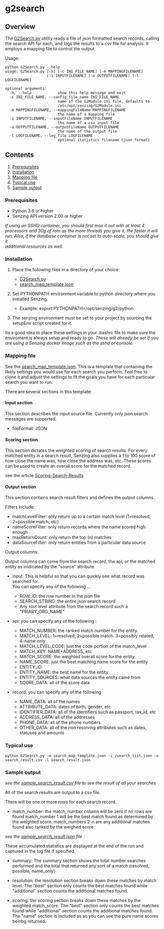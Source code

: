 # g2search

## Overview

The [G2Search.py](G2Search.py) utility reads a file of json formatted search records, calling the search API for each, and logs
the results to a csv file for analysis.  It employs a mapping file to control the output.

Usage:

```console
python G2Search.py --help                                                                          
usage: G2Search.py [-h] [-c INI_FILE_NAME] [-m MAPPINGFILENAME]
                   [-i INPUTFILENAME] [-o OUTPUTFILENAME] [-l LOGFILENAME] 

optional arguments:
  -h, --help            show this help message and exit
  -c INI_FILE_NAME, --config_file_name INI_FILE_NAME
                        name of the G2Module.ini file, defaults to
                        /etc/opt/senzing/G2Module.ini
  -m MAPPINGFILENAME, --mappingFileName MAPPINGFILENAME
                        the name of a mapping file
  -i INPUTFILENAME, --inputFileName INPUTFILENAME
                        the name of a csv input file
  -o OUTPUTFILENAME, --outputFileName OUTPUTFILENAME
                        the name of the output file
  -l LOGFILENAME, --log_file LOGFILENAME
                        optional statistics filename (json format)               
```

## Contents

1. [Prerequisites](#Prerequisites)
2. [Installation](#Installation)
3. [Mapping file](#Mapping-file)
4. [Typical use](#Typical-use)
5. [Sample output](#Sample-output)

### Prerequisites
- Python 3.6 or higher
- Senzing API version 2.00 or higher

*If using an SSHD container, you should first max it out with at least 4 processors and 30g of ram as the more threads 
you give it, the faster it will run.  Also, if the database container is not set to auto-scale, you should give it  
additional resources as well.*

### Installation

1. Place the following files in a directory of your choice:
    - [G2Search.py](G2Search.py) 
    - [search_map_template.json](search_map_template.json) 

2. Set PYTHONPATH environment variable to python directory where you installed Senzing.
    - Example: export PYTHONPATH=/opt/senzing/g2/python

3. The senzing environment must be set to your project by sourcing the setupEnv script created for it.

Its a good idea to place these settings in your .bashrc file to make sure the enviroment is always setup and ready to go.
*These will already be set if you are using a Senzing docker image such as the sshd or console.*

### Mapping file

See the [search_map_template.json](search_map_template.json).   This is a template that containing the likely settings you 
would use for each search you perform.   Feel free to clone it and adjust the settings to fit the goals you have for each 
particular search you want to run.

There are several sections in this template:

#### Input section

This section describes the input source file.   Currently only json search messages are supported.

* fileFormat: JSON

#### Scoring section

This section dictates the weighted scoring of search results. For every matched entity in a search result, Senzing also supplies 
a 1 to 100 score of how close the name was, how close the address was, etc. These scores can be used to create an overall score 
for the matched record.

see the article [Scoring-Search-Results](https://senzing.zendesk.com/hc/en-us/articles/360047855193-Scoring-Search-Results)

#### Output section

This section contains search result filters and defines the output columns.

Filters include:

- matchLevelFilter: only return up to a certain match level (1=resolved, 2=possible match, etc)
- nameScoreFilter: only return records where the name scored high enough
- maxReturnCount: only return the top (n) matches
- dataSourceFilter: only return entities from a particular data source

Output columns:

Output columns can come from the search record, the api, or the matched entity 
as inidicated by the "source" attribute.

- input: This is helpful so that you can quickly see what record was searched for.  
You can specify any of the following ...
    - ROW_ID: the row number in the json file
    - SEARCH_STRING: the entire json search record
    - Any root level attribute from the search record such a "PRIARY_ORG_NAME"

- api: you can specify any of the following :
    - MATCH_NUMBER: the ranked match number for the entity.
    - MATCH_LEVEL: 1=resolved, 2=possible match. 3=possibly related, 4-name only
    - MATCH_LEVEL_CODE: just the code portion of the match_level
    - MATCH_KEY: NAME+ADDRESS, etc
    - MATCH_SCORE: the weighted overall score for the entity
    - NAME_SCORE: just the best matching name score for the entity
    - ENTITY_ID:
    - ENTITY_NAME: the best name for the entity
    - ENTITY_SOURCES: what data sources the entity came from 
    - SCORE_DATA: all of the score data

- record: you can specify any of the following
    - NAME_DATA: all of the names
    - ATTRIBUTE_DATA: dates of birth, gender, etc
    - IDENTIFIER_DATA: all of the identifiers such as passport, tax_id, etc
    - ADDRESS_DATA: all of the addresses
    - PHONE_DATA: all of the phone numbers
    - OTHER_DATA: all of the non resolving attributes such as dates, statuses and amounts


### Typical use

```console
python G2Search.py -m search_map_template.json -i /search_list.json -o search_result.csv -l search_result.json
```

### Sample output

*see the [sample_search_result.csv](sample_search_result.csv) file to see the result of all your searches*

All of the search results are output to a csv file.   

There will be one or more rows for each search record.  
* match_number: the match_number column will be zero if no rows are found match_number 1 will be the 
best match found as determined by the weighted score. match_numbers 2-n are any additional matches 
found also ranked by the weighed score.


*see the [sample_search_result.json](sample_search_result.json) file*

These accumulated statistics are displayed at the end of the run and captured in the log file if 
specified.  

- summary: The summary section shows the total number searches performed and 
the total that returned any sort of a match (resolved, possible, name_only)

- resolution: the resolution section breaks down these matches by match level.  The 
"best" section only counts the best matches found while "additional" section counts 
the additional matches found.

- scoring: the scoring section breaks down these matches by the weighted match_score.
The "best" section only counts the best matches found while "additional" section counts 
the additional matches found.  The "name" section is included as so you can see the pure 
name scores beinbg returned.






